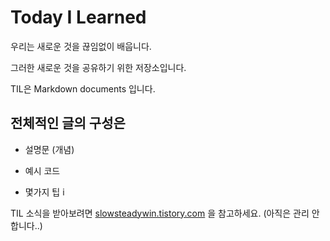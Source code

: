 # Today I Learned

우리는 새로운 것을 끊임없이 배웁니다.

그러한 새로운 것을 공유하기 위한 저장소입니다.

TIL은 Markdown documents 입니다.

## 전체적인 글의 구성은

- 설명문 (개념)

- 예시 코드

- 몇가지 팁
i

TIL 소식을 받아보려면 [slowsteadywin.tistory.com](http://slowsteadywin.tistory.com) 을 참고하세요. (아직은 관리 안합니다..)
